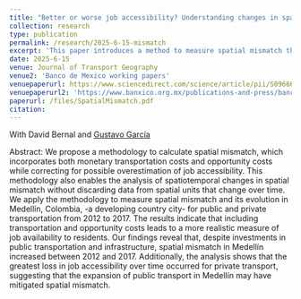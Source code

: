 ```yaml
---
title: "Better or worse job accessibility? Understanding changes in spatial mismatch: Evidence from  Medellín, Colombia"
collection: research
type: publication
permalink: /research/2025-6-15-mismatch
excerpt: 'This paper introduces a method to measure spatial mismatch that accounts for both transportation and opportunity costs. Applied to Medellín (2012–2017), the analysis shows rising spatial mismatch overall—driven largely by declining job accessibility via private transport. Public transit investments may have helped offset this trend for lower-income commuters.'
date: 2025-6-15
venue: Journal of Transport Geography
venue2: 'Banco de Mexico working papers'
venuepaperurl: https://www.sciencedirect.com/science/article/pii/S0966692325002327
venuepaperurl2: 'https://www.banxico.org.mx/publications-and-press/banco-de-mexico-working-papers/%7B4A1C4582-7C9D-F473-E002-1C90B1BCF0A0%7D.pdf'
paperurl: /files/SpatialMismatch.pdf
citation: 
---
```

With David Bernal and [Gustavo García](https://www.eafit.edu.co/docentes-investigadores/Paginas/gustavo-garcia.aspx)

Abstract: We propose a methodology to calculate spatial mismatch, which incorporates both monetary transportation costs and opportunity costs while correcting for possible overestimation of job accessibility. This methodology also enables the analysis of spatiotemporal changes in spatial mismatch without discarding data from spatial units that change over time. We apply the methodology to measure spatial mismatch and its evolution in Medellín, Colombia, -a developing country city- for public and private transportation from 2012 to 2017. The results indicate that including transportation and opportunity costs leads to a more realistic measure of job availability to residents. Our findings reveal that, despite investments in public transportation and infrastructure, spatial mismatch in Medellín increased between 2012 and 2017. Additionally, the analysis shows that the greatest loss in job accessibility over time occurred for private transport, suggesting that the expansion of public transport in Medellín may have mitigated spatial mismatch.
